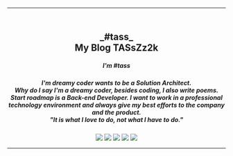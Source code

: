 ---
<h2 align="center">
  <br>
  <a>_#tass_</a>
  <br>
My Blog TASsZz2k
<br>
</h2>

<h5 align="center">I'm #tass</h5>
<h5 align="center">I'm dreamy coder wants to be a Solution Architect.<br>
Why do I say I'm a dreamy coder, besides coding, I also write poems.<br>
Start roadmap is a Back-end Developer. I want to work in a professional technology environment and always give my best efforts to the company and the product.<br>
"It is what I love to do, not what I have to do."
</h5>

<p align="center">
    <a alt="Java">
        <img src="https://img.shields.io/badge/Java-v1.8-orange.svg" />
    </a>
    <a alt="Spring Boot">
        <img src="https://img.shields.io/badge/Spring%20Boot-v2.4-brightgreen.svg" />
    </a>
    <a alt="Docker">
        <img src="https://img.shields.io/badge/Docker-v20.0-yellowgreen.svg" />
    </a>
    <a alt="Junit">
        <img src="https://img.shields.io/badge/Junit-v5.4-red.svg" />
    </a>    
    <a alt="Junit">
        <img src="https://img.shields.io/badge/Mockito-v1.10-red.svg" />
    </a>
</p>
<hr>
